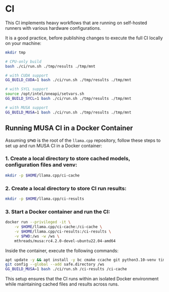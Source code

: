 # CI

This CI implements heavy workflows that are running on self-hosted runners with various hardware configurations.

It is a good practice, before publishing changes to execute the full CI locally on your machine:

```bash
mkdir tmp

# CPU-only build
bash ./ci/run.sh ./tmp/results ./tmp/mnt

# with CUDA support
GG_BUILD_CUDA=1 bash ./ci/run.sh ./tmp/results ./tmp/mnt

# with SYCL support
source /opt/intel/oneapi/setvars.sh
GG_BUILD_SYCL=1 bash ./ci/run.sh ./tmp/results ./tmp/mnt

# with MUSA support
GG_BUILD_MUSA=1 bash ./ci/run.sh ./tmp/results ./tmp/mnt
```

## Running MUSA CI in a Docker Container

Assuming `$PWD` is the root of the `llama.cpp` repository, follow these steps to set up and run MUSA CI in a Docker container:

### 1. Create a local directory to store cached models, configuration files and venv:

```bash
mkdir -p $HOME/llama.cpp/ci-cache
```

### 2. Create a local directory to store CI run results:

```bash
mkdir -p $HOME/llama.cpp/ci-results
```

### 3. Start a Docker container and run the CI:

```bash
docker run --privileged -it \
    -v $HOME/llama.cpp/ci-cache:/ci-cache \
    -v $HOME/llama.cpp/ci-results:/ci-results \
    -v $PWD:/ws -w /ws \
    mthreads/musa:rc4.2.0-devel-ubuntu22.04-amd64
```

Inside the container, execute the following commands:

```bash
apt update -y && apt install -y bc cmake ccache git python3.10-venv time unzip wget
git config --global --add safe.directory /ws
GG_BUILD_MUSA=1 bash ./ci/run.sh /ci-results /ci-cache
```

This setup ensures that the CI runs within an isolated Docker environment while maintaining cached files and results across runs.
